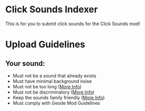  # Click Sounds Indexer
This is for you to submit click sounds for the Click Sounds mod!

# Upload Guidelines
## Your sound:
* Must not be a sound that already exists
* Must have minimal background noise
* Must not be too long ([More Info](/Guidelines/ClickLength.md))
* Must not be discriminatory ([More Info](/Guidelines/Discriminatory.md))
* Keep the sounds family friendly ([More Info](/Guidelines/familyfriendly.md))
* Must comply with Geode Mod Guidelines

